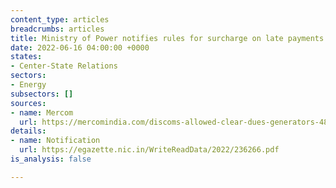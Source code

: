 ```yaml
---
content_type: articles
breadcrumbs: articles
title: Ministry of Power notifies rules for surcharge on late payments
date: 2022-06-16 04:00:00 +0000
states:
- Center-State Relations
sectors:
- Energy
subsectors: []
sources:
- name: Mercom
  url: https://mercomindia.com/discoms-allowed-clear-dues-generators-48-installments/
details:
- name: Notification
  url: https://egazette.nic.in/WriteReadData/2022/236266.pdf
is_analysis: false

---
```

